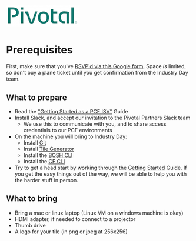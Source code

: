 # ![Pivotal Logo](img/pivotal_logo_sm.png)

# Prerequisites #

First, make sure that you've [RSVP'd via this Google form](https://docs.google.com/a/pivotal.io/forms/d/e/1FAIpQLScEOQwWSJUmvg7Df5veSF-e2GUGiiedjWtKMXMhO-E4W7hy1g/viewform).
Space *is* limited, so don't buy a plane ticket until you get confirmation from the Industry Day team.

## What to prepare
 - Read the ["Getting Started as a PCF ISV"](http://cf-platform-eng.github.io/isv-portal/) Guide
 - Install Slack, and accept our invitation to the Pivotal Partners Slack team
    - We use this to communicate with you, and to share access credentials to our PCF environments
 - On the machine you will bring to Industry Day:
    - Install [Git](https://git-scm.com/book/en/v2/Getting-Started-Installing-Git)
    - Install [Tile Generator](http://cf-platform-eng.github.io/isv-portal/tile-generator/#how-to-use)
    - Install the [BOSH CLI](https://bosh.io/docs/bosh-cli.html)
    - Install the [CF CLI](https://github.com/cloudfoundry/cli#downloads)
- Try to get a head start by working through the
  [Getting Started](http://cf-platform-eng.github.io/isv-portal/getting-started/) Guide.
  If you get the easy things out of the way, we will be able to help you with the harder
  stuff in person.

## What to bring
 - Bring a mac or linux laptop (Linux VM on a windows machine is okay)
 - HDMI adapter, if needed to connect to a projector
 - Thumb drive
 - A logo for your tile (in png or jpeg at 256x256)
